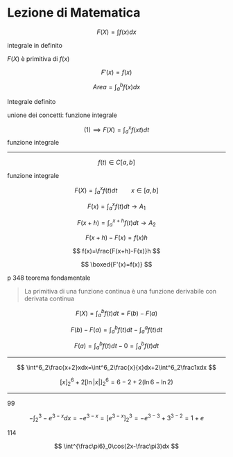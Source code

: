 # Lezione di Matematica


$$
F(X)=\int f(x)dx
$$

integrale in definito

$F(X)$ è primitiva di $f(x)$


$$
F'(x)=f(x)
$$


$$
Area = \int^b_af(x)dx
$$

Integrale definito



unione dei concetti: funzione integrale



$$
(1)\implies F(X)=\int^x_af(xt)dt
$$
funzione integrale


---

$$
f(t)\in C[a,b]
$$

funzione integrale

$$
F(X)=\int^x_af(t)dt\qquad x\in[a,b]
$$


$$
F(x)=\int^x_af(t)dt\to A_1
$$

$$
F(x+h)=\int^{x+h}_af(t)dt\to A_2
$$


$$
F(x+h)-F(x)=f(x)h
$$


$$
f(x)=\frac{F(x+h)-F(x)}h
$$

$$
\boxed{F'(x)=f(x)}
$$




p 348 teorema fondamentale


> La primitiva di una funzione continua è una funzione derivabile con derivata continua 


$$
F(X)=\int^b_af(t)dt = F(b)- F(a)
$$


$$
F(b)-F(a)=\int^b_af(t)dt-\int^a_af(t)dt
$$

$$
F(a)=\int^b_af(t)dt-0=\int^b_af(t)dt
$$

---


$$
\int^6_2\frac{x+2}xdx=\int^6_2\frac{x}{x}dx+2\int^6_2\frac1xdx
$$


$$
[x]^6_2+2[\ln |x|]^6_2=6-2+2(\ln 6- \ln 2)
$$


---

99

$$
-\int^3_2-e^{3-x}dx=-e^{3-x}=[e^{3-x}]^3_2=-e^{3-3}+3^{3-2}=1+e
$$


114


$$
\int^{\frac\pi6}_0\cos(2x-\frac\pi3)dx
$$
<!--stackedit_data:
eyJoaXN0b3J5IjpbNDI4NTE5NTAyLDExMzA3NTE0NTgsLTczND
MzNzc4MSwtMjg1NzcxNTk4LDk2NTgwNTc2NiwtNTk2MzczNDUs
OTQzNjUxNjA3LDczMjQyNzUxMV19
-->